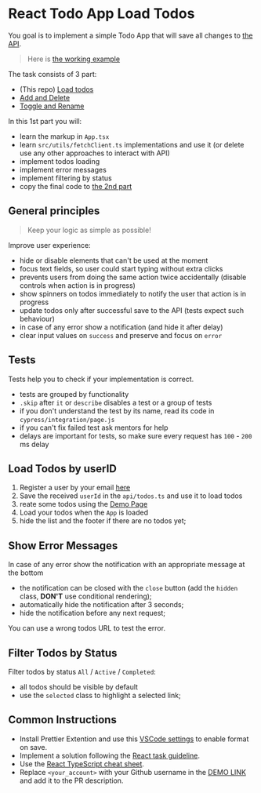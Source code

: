# React Todo App Load Todos

You goal is to implement a simple Todo App that will save all changes to [the API](https://mate-academy.github.io/fe-students-api/).

> Here is [the working example](https://mate-academy.github.io/react_todo-app-with-api/)

The task consists of 3 part:
- (This repo) [Load todos](https://github.com/mate-academy/react_todo-app-loading-todos)
- [Add and Delete](https://github.com/mate-academy/react_todo-app-add-and-delete)
- [Toggle and Rename](https://github.com/mate-academy/react_todo-app-with-api)

In this 1st part you will:

- learn the markup in `App.tsx`
- learn `src/utils/fetchClient.ts` implementations and use it (or delete use any other approaches to interact with API)
- implement todos loading
- implement error messages
- implement filtering by status
- copy the final code to [the 2nd part](https://github.com/mate-academy/react_todo-app-add-and-delete)

## General principles

> Keep your logic as simple as possible!

Improve user experience:
- hide or disable elements that can't be used at the moment
- focus text fields, so user could start typing without extra clicks
- prevents users from doing the same action twice accidentally (disable controls when action is in progress)
- show spinners on todos immediately to notify the user that action is in progress
- update todos only after successful save to the API (tests expect such behaviour)
- in case of any error show a notification (and hide it after delay)
- clear input values on `success` and preserve and focus on `error`

## Tests

Tests help you to check if your implementation is correct.

- tests are grouped by functionality
- `.skip` after `it` or `describe` disables a test or a group of tests
- if you don't understand the test by its name, read its code in `cypress/integration/page.js`
- if you can't fix failed test ask mentors for help
- delays are important for tests, so make sure every request has `100` - `200` ms delay

## Load Todos by userID

1. Register a user by your email [here](https://mate-academy.github.io/react_student-registration/)
1. Save the received `userId` in the `api/todos.ts` and use it to load todos
1. reate some todos using the [Demo Page](https://mate-academy.github.io/react_todo-app-with-api/)
1. Load your todos when the `App` is loaded
1. hide the list and the footer if there are no todos yet;

## Show Error Messages

In case of any error show the notification with an appropriate message at the bottom

- the notification can be closed with the `close` button (add the `hidden` class, **DON'T** use conditional rendering);
- automatically hide the notification after 3 seconds;
- hide the notification before any next request;

You can use a wrong todos URL to test the error.

## Filter Todos by Status

Filter todos by status `All` / `Active` / `Completed`:

- all todos should be visible by default
- use the `selected` class to highlight a selected link;

## Common Instructions
- Install Prettier Extention and use this [VSCode settings](https://mate-academy.github.io/fe-program/tools/vscode/settings.json) to enable format on save.
- Implement a solution following the [React task guideline](https://github.com/mate-academy/react_task-guideline#react-tasks-guideline).
- Use the [React TypeScript cheat sheet](https://mate-academy.github.io/fe-program/js/extra/react-typescript).
- Replace `<your_account>` with your Github username in the [DEMO LINK](https://Natallia3105.github.io/react_todo-app-loading-todos/) and add it to the PR description.
